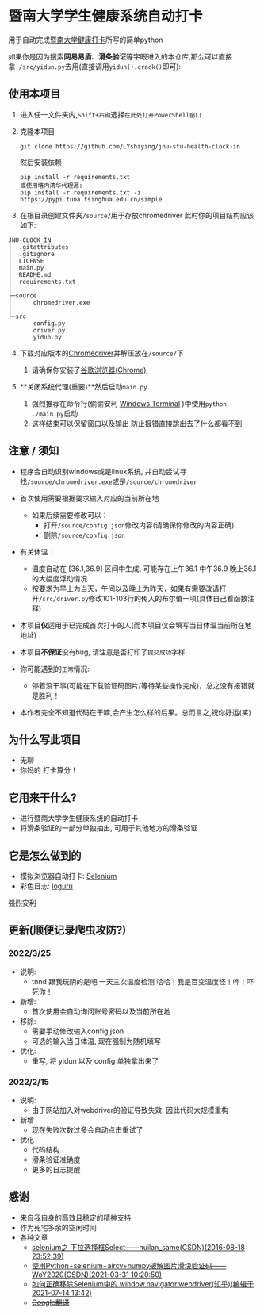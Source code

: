 # 暨南大学学生健康系统自动打卡

用于自动完成[暨南大学健康打卡](https://stuhealth.jnu.edu.cn/#/login)所写的简单python  

如果你是因为搜索**网易易盾**、**滑条验证**等字眼进入的本仓库,那么可以直接拿`./src/yidun.py`去用(直接调用`yidun().crack()`即可):  

## 使用本项目

1. 进入任一文件夹内,`Shift+右键`选择`在此处打开PowerShell窗口`
   
2. 克隆本项目
   
    ```git
    git clone https://github.com/LYshiying/jnu-stu-health-clock-in
    ```
    然后安装依赖
    ```pip
    pip install -r requirements.txt
    或使用墙内清华代理源:
    pip install -r requirements.txt -i https://pypi.tuna.tsinghua.edu.cn/simple
    ```

3. 在根目录创建文件夹`/source/`用于存放chromedriver
此时你的项目结构应该如下:
```
JNU-CLOCK_IN
│  .gitattributes
│  .gitignore
│  LICENSE
│  main.py
│  README.md
│  requirements.txt
│      
├─source
│      chromedriver.exe
│      
└─src
       config.py
       driver.py
       yidun.py
```

4. 下载对应版本的[Chromedriver](https://chromedriver.chromium.org/)并解压放在`/source/`下
   1. 请确保你安装了[谷歌浏览器(Chrome)](https://www.google.com/intl/zh-CN/chrome/)

5. **关闭系统代理(重要)**然后启动`main.py`
   1. 强烈推荐在命令行(偷偷安利 [Windows Terminal](https://github.com/microsoft/terminal) )中使用`python ./main.py`启动
   2. 这样结束可以保留窗口以及输出 防止报错直接跳出去了什么都看不到

## 注意 / 须知

- 程序会自动识别windows或是linux系统, 并自动尝试寻找`/source/chromedriver.exe`或是`/source/chromedriver`
- 首次使用需要根据要求输入对应的当前所在地
  - 如果后续需要修改可以：
    - 打开`/source/config.json`修改内容(请确保你修改的内容正确)
    - 删除`/source/config.json`

- 有关体温：
  - 温度自动在 \[36.1,36.9\] 区间中生成, 可能存在上午36.1 中午36.9 晚上36.1的大幅度浮动情况
  - 按要求为早上为当天，午间以及晚上为昨天，如果有需要改请打开`/src/driver.py`修改101-103行的传入的布尔值一项(具体自己看函数注释)

- 本项目**仅**适用于已完成首次打卡的人(而本项目仅会填写当日体温当前所在地地址)
  
- 本项目**不保证**没有bug, 请注意是否打印了`提交成功`字样

- 你可能遇到的`正常`情况:
  - 停着没干事(可能在下载验证码图片/等待某些操作完成)，总之没有报错就是胜利！

- 本作者完全不知道代码在干嘛,会产生怎么样的后果。总而言之,祝你好运(笑)

## 为什么写此项目

- 无聊
- 你妈的 打卡算分！

## 它用来干什么?

- 进行暨南大学学生健康系统的自动打卡
- 将滑条验证的一部分单独抽出, 可用于其他地方的滑条验证
   
## 它是怎么做到的

- 模拟浏览器自动打卡: [Selenium](https://github.com/SeleniumHQ/selenium)
- 彩色日志: [loguru](https://github.com/Delgan/loguru)

~~强烈安利~~

## 更新(顺便记录爬虫攻防?)
### 2022/3/25
  - 说明:
    - tnnd 跟我玩阴的是吧 一天三次温度检测 哈哈！我是百变温度怪！哗！吓死你！
  - 新增:
    - 首次使用会自动询问账号密码以及当前所在地
  - 移除:
    - 需要手动修改输入config.json
    - 可选的输入当日体温, 现在强制为随机填写
  - 优化:
    - 重写, 将 yidun 以及 config 单独拿出来了
### 2022/2/15
  - 说明:
    - 由于网站加入对webdriver的验证导致失效, 因此代码大规模重构
  - 新增
    - 现在失败次数过多会自动点击重试了
  - 优化
    - 代码结构
    - 滑条验证准确度
    - 更多的日志提醒

## 感谢
- 来自我自身的高效且稳定的精神支持
- 作为死宅多余的空闲时间
- 各种文章
  - [selenium之 下拉选择框Select——huilan_same(CSDN)(2016-08-18 23:52:39)](https://blog.csdn.net/huilan_same/article/details/52246012)
  - [使用Python+selenium+aircv+numpy破解图片滑块验证码——WoY2020(CSDN)(2021-03-31 10:20:50)](https://blog.csdn.net/weixin_38179939/article/details/115307333)
  - [如何正确移除Selenium中的 window.navigator.webdriver(知乎)(编辑于 2021-07-14 13:42)](https://zhuanlan.zhihu.com/p/117506307)
  - [~~Google翻译~~](https://translate.google.cn/)
